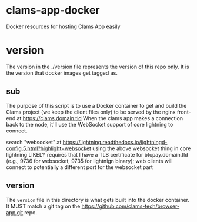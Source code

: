 # clams-app-docker
Docker resources for hosting Clams App easily


# version

The version in the ./version file represents the version of this repo only. It is the version that docker images get tagged as.

## sub

The purpose of this script is to use a Docker container to get and build the Clams
project (we keep the client files only) to be served by the nginx front-end at https://clams.domain.tld
When the clams app makes a connection back to the node, 
it'll use the WebSocket support of core lightning to connect.

search "websocket" at https://lightning.readthedocs.io/lightningd-config.5.html?highlight=websocket
using the above websocket thing in core lightning LIKELY requires that I have a TLS certificate for
btcpay.domain.tld (e.g., 9736 for websocket, 9735 for lightnign binary); 
web clients will connect to potentially a different port for the websocket part


## version

The `version` file in this directory is what gets built into the docker container. It MUST match a git tag on the https://github.com/clams-tech/browser-app.git repo.

